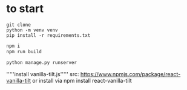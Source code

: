 # to start

```
git clone
python -m venv venv
pip install -r requirements.txt
```

```javascript
npm i
npm run build
```

```python
python manage.py runserver
```
'''''install vanilla-tilt.js'''''
src: https://www.npmjs.com/package/react-vanilla-tilt
or install via
npm install react-vanilla-tilt
